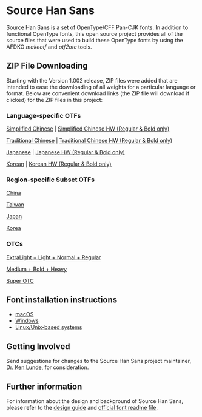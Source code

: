 # Source Han Sans

Source Han Sans is a set of OpenType/CFF Pan-CJK fonts. In addition to functional OpenType fonts, this open source project provides all of the source files that were used to build these OpenType fonts by using the AFDKO *makeotf* and *otf2otc* tools.

## ZIP File Downloading

Starting with the Version 1.002 release, ZIP files were added that are intended to ease the downloading of all weights for a particular language or format. Below are convenient download links (the ZIP file will download if clicked) for the ZIP files in this project:

### Language-specific OTFs

[Simplified Chinese](https://github.com/adobe-fonts/source-han-sans/raw/release/OTF/SourceHanSansSC.zip) | [Simplified Chinese HW (Regular &amp; Bold only)](https://github.com/adobe-fonts/source-han-sans/raw/release/OTF/SourceHanSansHWSC.zip)

[Traditional
Chinese](https://github.com/adobe-fonts/source-han-sans/raw/release/OTF/SourceHanSansTC.zip) | [Traditional Chinese HW (Regular &amp; Bold only)](https://github.com/adobe-fonts/source-han-sans/raw/release/OTF/SourceHanSansHWTC.zip)

[Japanese](https://github.com/adobe-fonts/source-han-sans/raw/release/OTF/SourceHanSansJ.zip) | [Japanese HW (Regular &amp; Bold only)](https://github.com/adobe-fonts/source-han-sans/raw/release/OTF/SourceHanSansHWJ.zip)

[Korean](https://github.com/adobe-fonts/source-han-sans/raw/release/OTF/SourceHanSansK.zip) | [Korean HW (Regular &amp; Bold only)](https://github.com/adobe-fonts/source-han-sans/raw/release/OTF/SourceHanSansHWK.zip)

### Region-specific Subset OTFs

[China](https://github.com/adobe-fonts/source-han-sans/raw/release/SubsetOTF/SourceHanSansCN.zip)

[Taiwan](https://github.com/adobe-fonts/source-han-sans/raw/release/SubsetOTF/SourceHanSansTW.zip)

[Japan](https://github.com/adobe-fonts/source-han-sans/raw/release/SubsetOTF/SourceHanSansJP.zip)

[Korea](https://github.com/adobe-fonts/source-han-sans/raw/release/SubsetOTF/SourceHanSansKR.zip)

### OTCs

[ExtraLight + Light + Normal + Regular](https://github.com/adobe-fonts/source-han-sans/raw/release/OTC/SourceHanSansOTC_EL-R.zip)

[Medium + Bold + Heavy](https://github.com/adobe-fonts/source-han-sans/raw/release/OTC/SourceHanSansOTC_M-H.zip)

[Super OTC](https://github.com/adobe-fonts/source-han-sans/raw/release/SuperOTC/SourceHanSans.ttc.zip)

## Font installation instructions

* [macOS](https://support.apple.com/en-us/HT201749)
* [Windows](https://www.microsoft.com/en-us/Typography/TrueTypeInstall.aspx)
* [Linux/Unix-based systems](https://github.com/adobe-fonts/source-code-pro/issues/17#issuecomment-8967116)

## Getting Involved

Send suggestions for changes to the Source Han Sans project maintainer, [Dr. Ken Lunde](mailto:lunde@adobe.com?subject=[GitHub]%20Source%20Han%20Sans), for consideration.

## Further information

For information about the design and background of Source Han Sans, please refer to the [design guide](https://github.com/adobe-fonts/source-han-sans/raw/release/SourceHanSansDesignGuide.pdf) and [official font readme file](https://github.com/adobe-fonts/source-han-sans/raw/release/SourceHanSansReadMe.pdf).
